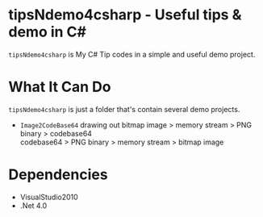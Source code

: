 
tipsNdemo4csharp - Useful tips &amp; demo in C#
=================

`tipsNdemo4csharp` is My C# Tip codes in a simple and useful demo project.

What It Can Do
==============

`tipsNdemo4csharp` is just a folder that's contain several demo projects.

* `Image2CodeBase64`  drawing out bitmap image > memory stream > PNG binary > codebase64 <br>codebase64 > PNG binary > memory stream > bitmap image

Dependencies
=====================

- VisualStudio2010
- .Net 4.0

